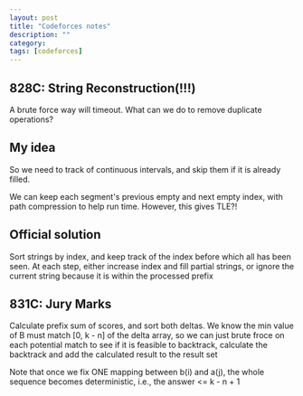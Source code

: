 ```yaml
---
layout: post
title: "Codeforces notes"
description: ""
category: 
tags: [codeforces]
---
```


828C: String Reconstruction(!!!)
---------
A brute force way will timeout. What can we do to remove duplicate operations?

My idea
---------
So we need to track of continuous intervals, and skip them if it is already filled.

We can keep each segment's previous empty and next empty index, with path compression to help run time. However, this gives TLE?!

Official solution
--------
Sort strings by index, and keep track of the index before which all has been seen. At each step, either increase index and fill partial strings, or ignore the current string because it is within the processed prefix







831C: Jury Marks
-------
Calculate prefix sum of scores, and sort both deltas. We know the min value of B must match [0, k - n] of the delta array, so we can just brute froce on each potential match to see if it is feasible to backtrack, calculate the backtrack and add the calculated result to the result set

Note that once we fix ONE mapping between b(i) and a(j), the whole sequence becomes deterministic, i.e., the answer <= k - n + 1
